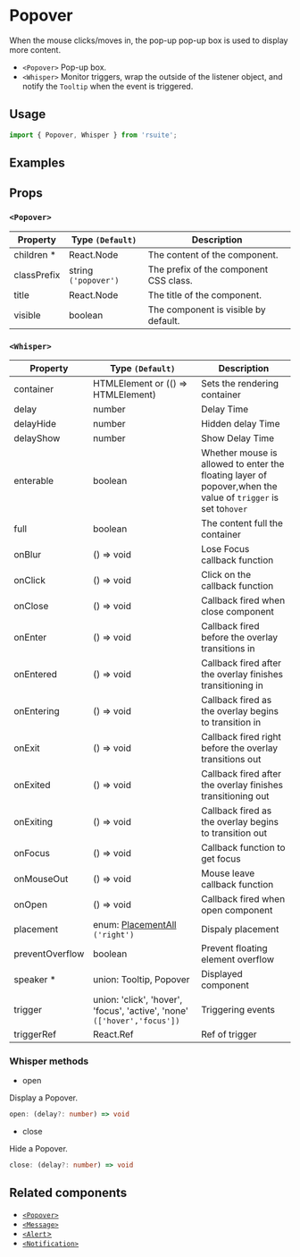 # Popover

When the mouse clicks/moves in, the pop-up pop-up box is used to display more content.

- `<Popover>` Pop-up box.
- `<Whisper>` Monitor triggers, wrap the outside of the listener object, and notify the `Tooltip` when the event is triggered.

## Usage

```js
import { Popover, Whisper } from 'rsuite';
```

## Examples

<!--{demo}-->

## Props

### `<Popover>`

| Property    | Type `(Default)`     | Description                            |
| ----------- | -------------------- | -------------------------------------- |
| children \* | React.Node           | The content of the component.          |
| classPrefix | string `('popover')` | The prefix of the component CSS class. |
| title       | React.Node           | The title of the component.            |
| visible     | boolean              | The component is visible by default.   |

### `<Whisper>`

| Property        | Type `(Default)`                                                         | Description                                                                                                  |
| --------------- | ------------------------------------------------------------------------ | ------------------------------------------------------------------------------------------------------------ |
| container       | HTMLElement or (() => HTMLElement)                                       | Sets the rendering container                                                                                 |
| delay           | number                                                                   | Delay Time                                                                                                   |
| delayHide       | number                                                                   | Hidden delay Time                                                                                            |
| delayShow       | number                                                                   | Show Delay Time                                                                                              |
| enterable       | boolean                                                                  | Whether mouse is allowed to enter the floating layer of popover,when the value of `trigger` is set to`hover` |
| full            | boolean                                                                  | The content full the container                                                                               |
| onBlur          | () => void                                                               | Lose Focus callback function                                                                                 |
| onClick         | () => void                                                               | Click on the callback function                                                                               |
| onClose         | () => void                                                               | Callback fired when close component                                                                          |
| onEnter         | () => void                                                               | Callback fired before the overlay transitions in                                                             |
| onEntered       | () => void                                                               | Callback fired after the overlay finishes transitioning in                                                   |
| onEntering      | () => void                                                               | Callback fired as the overlay begins to transition in                                                        |
| onExit          | () => void                                                               | Callback fired right before the overlay transitions out                                                      |
| onExited        | () => void                                                               | Callback fired after the overlay finishes transitioning out                                                  |
| onExiting       | () => void                                                               | Callback fired as the overlay begins to transition out                                                       |
| onFocus         | () => void                                                               | Callback function to get focus                                                                               |
| onMouseOut      | () => void                                                               | Mouse leave callback function                                                                                |
| onOpen          | () => void                                                               | Callback fired when open component                                                                           |
| placement       | enum: [PlacementAll](#types) `('right')`                                 | Dispaly placement                                                                                            |
| preventOverflow | boolean                                                                  | Prevent floating element overflow                                                                            |
| speaker \*      | union: Tooltip, Popover                                                  | Displayed component                                                                                          |
| trigger         | union: 'click', 'hover', 'focus', 'active', 'none' `(['hover','focus'])` | Triggering events                                                                                            |
| triggerRef      | React.Ref                                                                | Ref of trigger                                                                                               |

### Whisper methods

- open

Display a Popover.

```ts
open: (delay?: number) => void
```

- close

Hide a Popover.

```ts
close: (delay?: number) => void
```

## Related components

- [`<Popover>`](./popover)
- [`<Message>`](./message)
- [`<Alert`>](./alert)
- [`<Notification>`](./notification)
